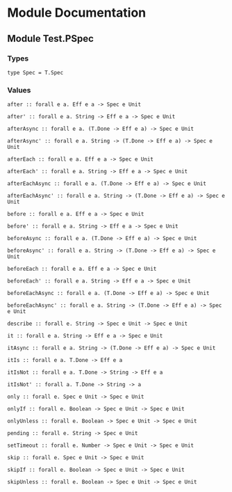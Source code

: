 # Module Documentation

## Module Test.PSpec

### Types

    type Spec = T.Spec


### Values

    after :: forall e a. Eff e a -> Spec e Unit

    after' :: forall e a. String -> Eff e a -> Spec e Unit

    afterAsync :: forall e a. (T.Done -> Eff e a) -> Spec e Unit

    afterAsync' :: forall e a. String -> (T.Done -> Eff e a) -> Spec e Unit

    afterEach :: forall e a. Eff e a -> Spec e Unit

    afterEach' :: forall e a. String -> Eff e a -> Spec e Unit

    afterEachAsync :: forall e a. (T.Done -> Eff e a) -> Spec e Unit

    afterEachAsync' :: forall e a. String -> (T.Done -> Eff e a) -> Spec e Unit

    before :: forall e a. Eff e a -> Spec e Unit

    before' :: forall e a. String -> Eff e a -> Spec e Unit

    beforeAsync :: forall e a. (T.Done -> Eff e a) -> Spec e Unit

    beforeAsync' :: forall e a. String -> (T.Done -> Eff e a) -> Spec e Unit

    beforeEach :: forall e a. Eff e a -> Spec e Unit

    beforeEach' :: forall e a. String -> Eff e a -> Spec e Unit

    beforeEachAsync :: forall e a. (T.Done -> Eff e a) -> Spec e Unit

    beforeEachAsync' :: forall e a. String -> (T.Done -> Eff e a) -> Spec e Unit

    describe :: forall e. String -> Spec e Unit -> Spec e Unit

    it :: forall e a. String -> Eff e a -> Spec e Unit

    itAsync :: forall e a. String -> (T.Done -> Eff e a) -> Spec e Unit

    itIs :: forall e a. T.Done -> Eff e a

    itIsNot :: forall e a. T.Done -> String -> Eff e a

    itIsNot' :: forall a. T.Done -> String -> a

    only :: forall e. Spec e Unit -> Spec e Unit

    onlyIf :: forall e. Boolean -> Spec e Unit -> Spec e Unit

    onlyUnless :: forall e. Boolean -> Spec e Unit -> Spec e Unit

    pending :: forall e. String -> Spec e Unit

    setTimeout :: forall e. Number -> Spec e Unit -> Spec e Unit

    skip :: forall e. Spec e Unit -> Spec e Unit

    skipIf :: forall e. Boolean -> Spec e Unit -> Spec e Unit

    skipUnless :: forall e. Boolean -> Spec e Unit -> Spec e Unit



